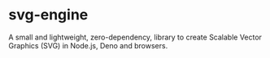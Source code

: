 # svg-engine
A small and lightweight, zero-dependency, library to create Scalable Vector Graphics (SVG) in Node.js, Deno and browsers.